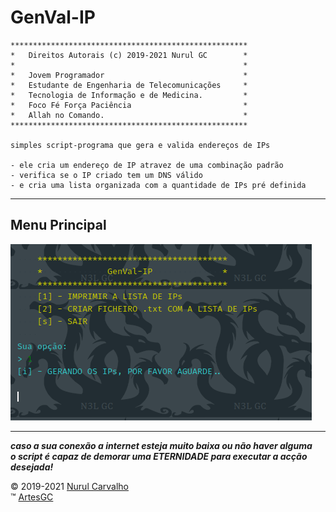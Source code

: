 # GenVal-IP

    *****************************************************
    *   Direitos Autorais (c) 2019-2021 Nurul GC        *
    *                                                   *
    *   Jovem Programador                               *
    *   Estudante de Engenharia de Telecomunicações     *
    *   Tecnologia de Informação e de Medicina.         *
    *   Foco Fé Força Paciência                         *
    *   Allah no Comando.                               *
    *****************************************************

    simples script-programa que gera e valida endereços de IPs

    - ele cria um endereço de IP atravez de uma combinação padrão
    - verifica se o IP criado tem um DNS válido
    - e cria uma lista organizada com a quantidade de IPs pré definida

---

## Menu Principal

![menu-principal-genvalip](img/genvalip.png)

---
**_caso a sua conexão a internet esteja muito baixa ou não haver alguma \
o script é capaz de demorar uma ETERNIDADE para executar a acção desejada!_** 

&copy; 2019-2021 [Nurul Carvalho](mailto:nuruldecarvalho@gmail.com) \
&trade; [ArtesGC](https://artesgc.home.blog)
